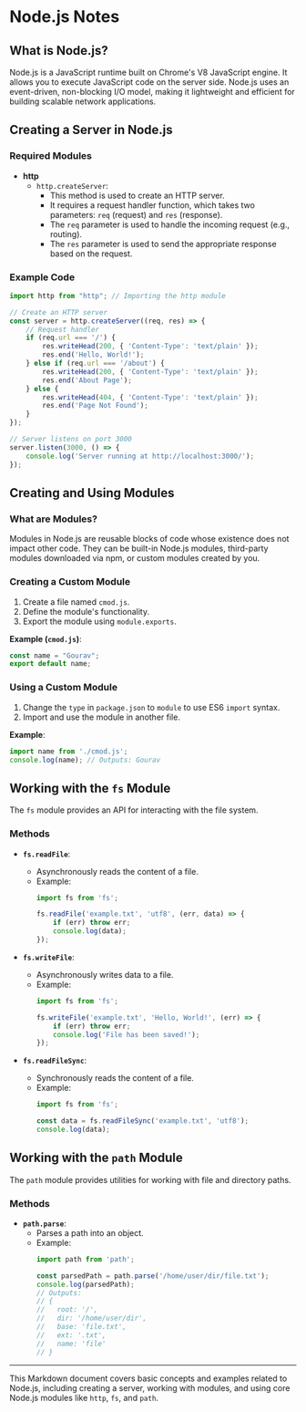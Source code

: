 
# Node.js Notes

## What is Node.js?

Node.js is a JavaScript runtime built on Chrome's V8 JavaScript engine. It allows you to execute JavaScript code on the server side. Node.js uses an event-driven, non-blocking I/O model, making it lightweight and efficient for building scalable network applications.

## Creating a Server in Node.js

### Required Modules

- **http**
  - `http.createServer`:
    - This method is used to create an HTTP server.
    - It requires a request handler function, which takes two parameters: `req` (request) and `res` (response).
    - The `req` parameter is used to handle the incoming request (e.g., routing).
    - The `res` parameter is used to send the appropriate response based on the request.

### Example Code

```javascript
import http from "http"; // Importing the http module

// Create an HTTP server
const server = http.createServer((req, res) => {
    // Request handler
    if (req.url === '/') {
        res.writeHead(200, { 'Content-Type': 'text/plain' });
        res.end('Hello, World!');
    } else if (req.url === '/about') {
        res.writeHead(200, { 'Content-Type': 'text/plain' });
        res.end('About Page');
    } else {
        res.writeHead(404, { 'Content-Type': 'text/plain' });
        res.end('Page Not Found');
    }
});

// Server listens on port 3000
server.listen(3000, () => {
    console.log('Server running at http://localhost:3000/');
});
```

## Creating and Using Modules

### What are Modules?

Modules in Node.js are reusable blocks of code whose existence does not impact other code. They can be built-in Node.js modules, third-party modules downloaded via npm, or custom modules created by you.

### Creating a Custom Module

1. Create a file named `cmod.js`.
2. Define the module's functionality.
3. Export the module using `module.exports`.

**Example (`cmod.js`)**:
```javascript
const name = "Gourav";
export default name;
```

### Using a Custom Module

1. Change the `type` in `package.json` to `module` to use ES6 `import` syntax.
2. Import and use the module in another file.

**Example**:
```javascript
import name from './cmod.js';
console.log(name); // Outputs: Gourav
```

## Working with the `fs` Module

The `fs` module provides an API for interacting with the file system.

### Methods

- **`fs.readFile`**:
  - Asynchronously reads the content of a file.
  - Example:
    ```javascript
    import fs from 'fs';
    
    fs.readFile('example.txt', 'utf8', (err, data) => {
        if (err) throw err;
        console.log(data);
    });
    ```

- **`fs.writeFile`**:
  - Asynchronously writes data to a file.
  - Example:
    ```javascript
    import fs from 'fs';
    
    fs.writeFile('example.txt', 'Hello, World!', (err) => {
        if (err) throw err;
        console.log('File has been saved!');
    });
    ```

- **`fs.readFileSync`**:
  - Synchronously reads the content of a file.
  - Example:
    ```javascript
    import fs from 'fs';
    
    const data = fs.readFileSync('example.txt', 'utf8');
    console.log(data);
    ```

## Working with the `path` Module

The `path` module provides utilities for working with file and directory paths.

### Methods

- **`path.parse`**:
  - Parses a path into an object.
  - Example:
    ```javascript
    import path from 'path';
    
    const parsedPath = path.parse('/home/user/dir/file.txt');
    console.log(parsedPath);
    // Outputs:
    // {
    //   root: '/',
    //   dir: '/home/user/dir',
    //   base: 'file.txt',
    //   ext: '.txt',
    //   name: 'file'
    // }
    ```
---
This Markdown document covers basic concepts and examples related to Node.js, including creating a server, working with modules, and using core Node.js modules like `http`, `fs`, and `path`.
